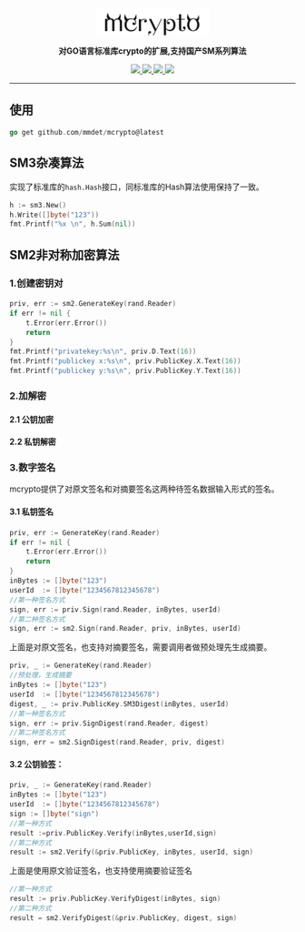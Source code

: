 <p align="center">
	<a href=""><img src="logo.png" width="200px"></a>
</p>
<p align="center">
	<strong>对GO语言标准库crypto的扩展,支持国产SM系列算法</strong>
</p>

<p align="center">
  <a target="_blank" href="">
		<img src="https://img.shields.io/badge/release-v1.0.1-blue.svg" />
	</a>
	<a target="_blank" href="https://www.oracle.com/java/technologies/javase/javase-jdk8-downloads.html">
		<img src="https://img.shields.io/badge/Go-1.18+-green.svg" />
	</a>
	<a target="_blank" href="">
		<img src="https://img.shields.io/badge/build-passing-green.svg" />
	</a>
	<a href="https://www.apache.org/licenses/LICENSE-2.0">
		<img src="https://img.shields.io/badge/License-Apache--2.0-red.svg"/>
	</a>
</p>



-------------------------------------------------------------------------------
## 使用
```go
go get github.com/mmdet/mcrypto@latest
```

## SM3杂凑算法
实现了标准库的`hash.Hash`接口，同标准库的Hash算法使用保持了一致。
```go
h := sm3.New()
h.Write([]byte("123"))
fmt.Printf("%x \n", h.Sum(nil))
```
## SM2非对称加密算法
### 1.创建密钥对
```go
priv, err := sm2.GenerateKey(rand.Reader)
if err != nil {
	t.Error(err.Error())
	return
}
fmt.Printf("privatekey:%s\n", priv.D.Text(16))
fmt.Printf("publickey x:%s\n", priv.PublicKey.X.Text(16))
fmt.Printf("publickey y:%s\n", priv.PublicKey.Y.Text(16))
```
### 2.加解密
#### 2.1 公钥加密
#### 2.2 私钥解密

### 3.数字签名
mcrypto提供了对原文签名和对摘要签名这两种待签名数据输入形式的签名。
#### 3.1 私钥签名
```go
priv, err := GenerateKey(rand.Reader)
if err != nil {
    t.Error(err.Error())
    return
}
inBytes := []byte("123")
userId  := []byte("1234567812345678")
//第一种签名方式
sign, err := priv.Sign(rand.Reader, inBytes, userId)
//第二种签名方式
sign, err := sm2.Sign(rand.Reader, priv, inBytes, userId)
```
上面是对原文签名，也支持对摘要签名，需要调用者做预处理先生成摘要。

```go
priv, _ := GenerateKey(rand.Reader)
//预处理，生成摘要
inBytes := []byte("123")
userId  := []byte("1234567812345678")
digest, _ := priv.PublicKey.SM3Digest(inBytes, userId)
//第一种签名方式
sign, err := priv.SignDigest(rand.Reader, digest)
//第二种签名方式
sign, err = sm2.SignDigest(rand.Reader, priv, digest)
```
#### 3.2 公钥验签：
```go
priv, _ := GenerateKey(rand.Reader)
inBytes := []byte("123")
userId  := []byte("1234567812345678")
sign := []byte("sign")
//第一种方式
result :=priv.PublicKey.Verify(inBytes,userId,sign)
//第二种方式
result := sm2.Verify(&priv.PublicKey, inBytes, userId, sign)
```
上面是使用原文验证签名，也支持使用摘要验证签名
```go
//第一种方式
result := priv.PublicKey.VerifyDigest(inBytes, sign)
//第二种方式
result = sm2.VerifyDigest(&priv.PublicKey, digest, sign)
```